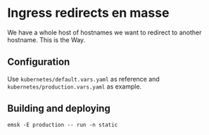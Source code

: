 # Ingress redirects en masse

We have a whole host of hostnames we want to redirect to another hostname. This is the Way.

## Configuration

Use `kubernetes/default.vars.yaml` as reference and `kubernetes/production.vars.yaml` as example.

## Building and deploying

    emsk -E production -- run -n static
